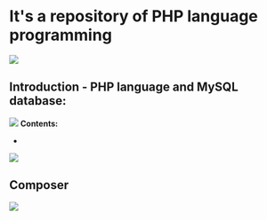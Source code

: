 # It's a repository of PHP language programming
<img src="https://kinsta.com/pt/wp-content/uploads/sites/3/2019/05/o-que-php.png"/>

## Introduction - PHP language and MySQL database:
<img src="https://waihung.net/wp-content/themes/infocus/lib/scripts/timthumb/thumb.php?src=http://waihung.net/wp-content/uploads/2012/09/php_mysql_banner.jpg&w=614&h=236&zc=1&q=100"/>
<b>Contents:</b>
<ul>
  <li></li>
</ul>
<img src="https://www.webgeometrics.com/wp-content/uploads/2014/04/banner-php.jpg"/>

## Composer
<img src="https://miro.medium.com/max/807/1*NmdT4aRz4kW7mOMx_bzXQw.png"/>
